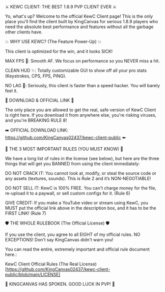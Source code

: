 
<div class="title-shadow">⚔️ KEWC CLIENT: THE BEST 1.8.9 PVP CLIENT EVER ⚔️</div>

Yo, what's up? Welcome to the official KewC Client page! This is the only place you'll find the client built by KingCanvas for serious 1.8.9 players who need the absolute best performance and features without all the garbage other clients have.

💥 WHY USE KEWC? (The Feature Power-Up) 💥

This client is optimized for the win, and it looks SICK!

MAX FPS 🚀: Smooth AF. We focus on performance so you NEVER miss a hit.

CLEAN HUD ✨: Totally customizable GUI to show off all your pro stats (Keystrokes, CPS, FPS, PING).

NO LAG 🧊: Seriously, this client is faster than a speed hacker. You will barely feel it.

🚨 DOWNLOAD & OFFICIAL LINK 🚨

<div class="link-box">
<div class="link-text">
The only place you are allowed to get the real, safe version of KewC Client is right here. If you download it from anywhere else, you're risking viruses, and you're BREAKING RULE 8!







➡️ OFFICIAL DOWNLOAD LINK: https://github.com/KingCanvas02437/kewc-client-public ⬅️
</div>
</div>

🛑 <span class="rule-header">THE 3 MOST IMPORTANT RULES (YOU MUST KNOW)</span> 🛑

We have a long list of rules in the license (see below), but here are the three things that will get you BANNED from using the client immediately:

DO NOT CRACK IT: You cannot look at, modify, or steal the source code or any assets (textures, sounds). This is Rule 2 and it’s NON-NEGOTIABLE!

DO NOT SELL IT: KewC is 100% FREE. You can't charge money for the file, re-upload it to a paywall, or sell custom configs for it. (Rule 6)

GIVE CREDIT: If you make a YouTube video or stream using KewC, you MUST put the official link above in the description box, and it has to be the FIRST LINK! (Rule 7)

🛡️ THE WHOLE RULEBOOK (The Official License) 🛡️

If you use the client, you agree to all EIGHT of my official rules. NO EXCEPTIONS! Don't say KingCanvas didn't warn you!

You can read the entire, extremely important and official rule document here.:

KewC Client Official Rules (The Real License)[https://github.com/KingCanvas02437/kewc-client-public/blob/main/LICENSE]

👑 KINGCANVAS HAS SPOKEN. GOOD LUCK IN PVP! 👑
